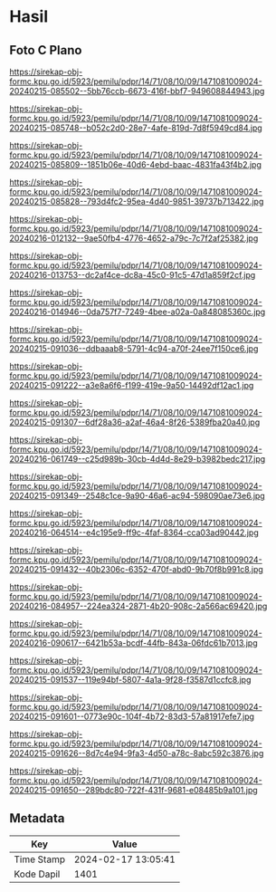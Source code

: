 # Hasil

## Foto C Plano

https://sirekap-obj-formc.kpu.go.id/5923/pemilu/pdpr/14/71/08/10/09/1471081009024-20240215-085502--5bb76ccb-6673-416f-bbf7-949608844943.jpg

https://sirekap-obj-formc.kpu.go.id/5923/pemilu/pdpr/14/71/08/10/09/1471081009024-20240215-085748--b052c2d0-28e7-4afe-819d-7d8f5949cd84.jpg

https://sirekap-obj-formc.kpu.go.id/5923/pemilu/pdpr/14/71/08/10/09/1471081009024-20240215-085809--1851b06e-40d6-4ebd-baac-4831fa43f4b2.jpg

https://sirekap-obj-formc.kpu.go.id/5923/pemilu/pdpr/14/71/08/10/09/1471081009024-20240215-085828--793d4fc2-95ea-4d40-9851-39737b713422.jpg

https://sirekap-obj-formc.kpu.go.id/5923/pemilu/pdpr/14/71/08/10/09/1471081009024-20240216-012132--9ae50fb4-4776-4652-a79c-7c7f2af25382.jpg

https://sirekap-obj-formc.kpu.go.id/5923/pemilu/pdpr/14/71/08/10/09/1471081009024-20240216-013753--dc2af4ce-dc8a-45c0-91c5-47d1a859f2cf.jpg

https://sirekap-obj-formc.kpu.go.id/5923/pemilu/pdpr/14/71/08/10/09/1471081009024-20240216-014946--0da757f7-7249-4bee-a02a-0a848085360c.jpg

https://sirekap-obj-formc.kpu.go.id/5923/pemilu/pdpr/14/71/08/10/09/1471081009024-20240215-091036--ddbaaab8-5791-4c94-a70f-24ee7f150ce6.jpg

https://sirekap-obj-formc.kpu.go.id/5923/pemilu/pdpr/14/71/08/10/09/1471081009024-20240215-091222--a3e8a6f6-f199-419e-9a50-14492df12ac1.jpg

https://sirekap-obj-formc.kpu.go.id/5923/pemilu/pdpr/14/71/08/10/09/1471081009024-20240215-091307--6df28a36-a2af-46a4-8f26-5389fba20a40.jpg

https://sirekap-obj-formc.kpu.go.id/5923/pemilu/pdpr/14/71/08/10/09/1471081009024-20240216-061749--c25d989b-30cb-4d4d-8e29-b3982bedc217.jpg

https://sirekap-obj-formc.kpu.go.id/5923/pemilu/pdpr/14/71/08/10/09/1471081009024-20240215-091349--2548c1ce-9a90-46a6-ac94-598090ae73e6.jpg

https://sirekap-obj-formc.kpu.go.id/5923/pemilu/pdpr/14/71/08/10/09/1471081009024-20240216-064514--e4c195e9-ff9c-4faf-8364-cca03ad90442.jpg

https://sirekap-obj-formc.kpu.go.id/5923/pemilu/pdpr/14/71/08/10/09/1471081009024-20240215-091432--40b2306c-6352-470f-abd0-9b70f8b991c8.jpg

https://sirekap-obj-formc.kpu.go.id/5923/pemilu/pdpr/14/71/08/10/09/1471081009024-20240216-084957--224ea324-2871-4b20-908c-2a566ac69420.jpg

https://sirekap-obj-formc.kpu.go.id/5923/pemilu/pdpr/14/71/08/10/09/1471081009024-20240216-090617--6421b53a-bcdf-44fb-843a-06fdc61b7013.jpg

https://sirekap-obj-formc.kpu.go.id/5923/pemilu/pdpr/14/71/08/10/09/1471081009024-20240215-091537--119e94bf-5807-4a1a-9f28-f3587d1ccfc8.jpg

https://sirekap-obj-formc.kpu.go.id/5923/pemilu/pdpr/14/71/08/10/09/1471081009024-20240215-091601--0773e90c-104f-4b72-83d3-57a81917efe7.jpg

https://sirekap-obj-formc.kpu.go.id/5923/pemilu/pdpr/14/71/08/10/09/1471081009024-20240215-091626--8d7c4e94-9fa3-4d50-a78c-8abc592c3876.jpg

https://sirekap-obj-formc.kpu.go.id/5923/pemilu/pdpr/14/71/08/10/09/1471081009024-20240215-091650--289bdc80-722f-431f-9681-e08485b9a101.jpg


## Metadata

| Key        | Value               |
| ---------- | ------------------- |
| Time Stamp | 2024-02-17 13:05:41 |
| Kode Dapil | 1401                |



